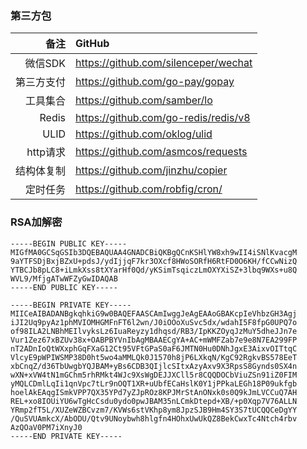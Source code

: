 ### 第三方包

| 备注 | GitHub |
| -----:| :---- |
| 微信SDK | <https://github.com/silenceper/wechat> |
| 第三方支付 | <https://github.com/go-pay/gopay> |
| 工具集合 | <https://github.com/samber/lo> |
| Redis | <https://github.com/go-redis/redis/v8> |
| ULID | <https://github.com/oklog/ulid> |
| http请求 | <https://github.com/asmcos/requests> |
| 结构体复制 | <https://github.com/jinzhu/copier> |
| 定时任务 | <https://github.com/robfig/cron/> |

### RSA加解密
```
-----BEGIN PUBLIC KEY-----
MIGfMA0GCSqGSIb3DQEBAQUAA4GNADCBiQKBgQCnKSHlYW8xh9wII4iSNlKvacgM
9aYTFSDjBxjBZxU+pdsJ/ydIjjqF7kr3OXcf8HWoSORfH6RtFD0O6KH/fCCwNizQ
YTBCJb8pLC8+iLmkXss8tXYarHf0Qd/yKSimTsqiczLmOXYXiSZ+3lbq9WXs+u8Q
WVL9/MfjgATwWFZyGwIDAQAB
-----END PUBLIC KEY-----

-----BEGIN PRIVATE KEY-----
MIICeAIBADANBgkqhkiG9w0BAQEFAASCAmIwggJeAgEAAoGBAKcpIeVhbzGH3Agj
iJI2Uq9pyAz1phMVIOMHGMFnFT6l2wn/J0iOOoXuSvc5dx/wdahI5F8fpG0UPQ7o
of98ILA2LNBhMEIlvyksLz6IuaReyzy1dhqsd/RB3/IpKKZOyqJzMuY5dheJJn7e
Vur1Zez67xBZUv38x+OABPBYVnIbAgMBAAECgYA+AC+mWMFZab7e9e8N7EA299FP
nT2ADnIoQtWXxphGqFXaG12Ct95VFtGPaS0aF6JMTN0Hu0DNhJgxE3AixvOITtqC
VlcyE9pWPIWSMP38D0ht5wo4aMMLQk0J1570h8jP6LXkqN/KgC92RgkvBS578EeT
xbCnqZ/d36TbUwgbYQJBAM+yBs6CDB3QIjlcSItxAzyAxv9X3RpsS8Gynds0SX4n
wXN+xVW4tN1mGChm5rhRMkt4WJc9XsWgDEJJXCll5r8CQQDOCbViuZSn91iZ0FIM
yMQLCDmlLqIi1qnVpc7tLr9nOQT1XR+uUbfECaHslK0Y1jPPkaLEGh18P09ukfgb
hoelAkEAqgISmkVPP7QX35YPd7yZJpROz8KPJMrStAnONxk0s0Q9kJmLVCCuQ7AH
REL+xo8IOUiYU6wTgHcCsdu0ydo0pwJBAM35nLCmkDtepd+XB/+p0Xqp7V76ALLN
YRmp2fT5L/XUZeWZBCvzm7/KVWs6stVKhp8ym8JpzSJB9Hm4SY3S7tUCQQCeDgYY
/QuSVUAmkcX/AbODU/Qtv9UNoybwh8hlgfn4HOhxUwUkQZ8BekCwxTc4Ntch4rbv
AzQOaV0PM7iXnyJ0
-----END PRIVATE KEY-----

```
